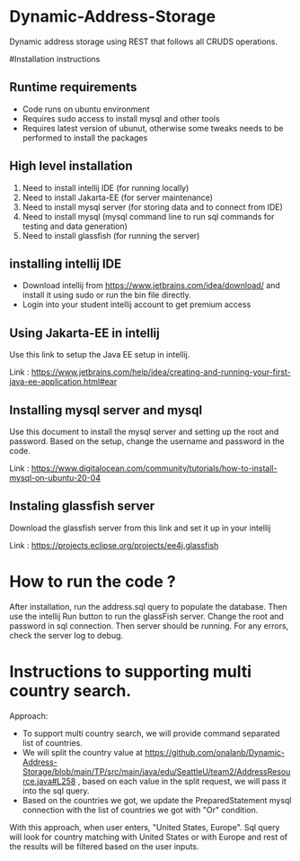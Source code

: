 # Dynamic-Address-Storage
Dynamic address storage using REST that follows all CRUDS operations.

#Installation instructions

## Runtime requirements
* Code runs on ubuntu environment
* Requires sudo access to install mysql and other tools
* Requires latest version of ubunut, otherwise some tweaks needs to be performed to install the packages


## High level installation 
1) Need to install intellij IDE (for running locally)
2) Need to install Jakarta-EE (for server maintenance)
3) Need to install mysql server (for storing data and to connect from IDE)
4) Need to install mysql (mysql command line to run sql commands for testing and data generation)
5) Need to install glassfish (for running the server)


## installing intellij IDE
* Download intellij from https://www.jetbrains.com/idea/download/ and install it using sudo or run the bin file directly.
* Login into your student intellij account to get premium access


## Using Jakarta-EE in intellij
Use this link to setup the Java EE setup in intellij.

Link : https://www.jetbrains.com/help/idea/creating-and-running-your-first-java-ee-application.html#ear

## Installing mysql server and mysql
Use this document to install the mysql server and setting up the root and password. Based on the setup, change the username and password in the code.

Link : https://www.digitalocean.com/community/tutorials/how-to-install-mysql-on-ubuntu-20-04

## Instaling glassfish server
Download the glassfish server from this link and set it up in your intellij

Link : https://projects.eclipse.org/projects/ee4j.glassfish

# How to run the code ?
After installation, run the address.sql query to populate the database. Then use the intellij Run button to run the glassFish server. Change the root and password in sql connection. Then server should be running. For any errors, check the server log to debug.

# Instructions to supporting multi country search.

Approach:
* To support multi country search, we will provide command separated list of countries.
* We will split the country value at https://github.com/onalanb/Dynamic-Address-Storage/blob/main/TP/src/main/java/edu/SeattleU/team2/AddressResource.java#L258 , based on each value in the split request, we will pass it into the sql query.
* Based on the countries we got, we update the PreparedStatement mysql connection with the list of countries we got with "Or" condition.

With this approach, when user enters, "United States, Europe". Sql query will look for country matching with United States or with Europe and rest of the results will be filtered based on the user inputs.



